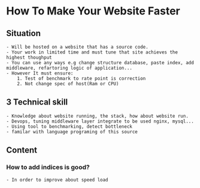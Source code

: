 # How To Make Your Website Faster

## Situation
	- Will be hosted on a website that has a source code.
	- Your work in limited time and must tune that site achieves the highest thoughput
	- You can use any ways e.g change structure database, paste index, add middleware, refartoring logic of application...
	- However It must ensure:
		1. Test of benchmark to rate point is correction
		2. Not change spec of host(Ram or CPU)
## 3 Technical skill
	- Knowledge about website running, the stack, how about website run.
	- Devops, tuning middleware layer integrate to be used nginx, mysql...
	- Using tool to benchmarking, detect bottleneck
	- familar with language programing of this source

## Content
### How to add indices is good?
	- In order to improve about speed load 